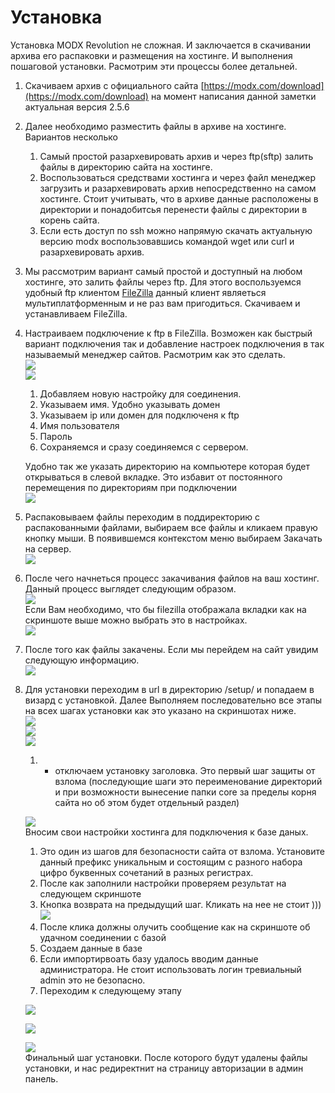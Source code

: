 # Установка

Установка MODX Revolution не сложная. И заключается в скачивании архива его распаковки и размещения на хостинге. И выполнения пошаговой установки. Расмотрим эти процессы более детальней.

1. Скачиваем архив с официального сайта [https://modx.com/download](https://modx.com/download) на момент написания данной заметки актуальная версия 2.5.6
2. Далее необходимо разместить файлы в архиве на хостинге. Вариантов несколько
   1. Самый простой разархевировать архив и через ftp\(sftp\) залить файлы в директорию сайта на хостинге.
   2. Воспользоваться средствами хостинга и через файл менеджер загрузить и разархевировать архив непосредственно на самом хостинге. Стоит учитывать, что в архиве данные расположены в директории и понадобитсья перенести файлы с директории в корень сайта. 
   3. Если есть доступ по ssh можно напрямую скачать актуальную версию modx воспользовавшись командой wget или curl и разархевировать архив.
3. Мы рассмотрим вариант самый простой и доступный на любом хостинге, это залить файлы через ftp. Для этого воспользуемся удобный ftp клиентом  [FileZilla](https://filezilla-project.org/) данный клиент являеться мультиплатформенным и не раз вам пригодиться. Скачиваем и устанавливаем FileZilla.
4. Настраиваем подключение к ftp в FileZilla. Возможен как быстрый вариант подключения так и добавление настроек подключения в так называемый менеджер сайтов. Расмотрим как это сделать.  
   ![](/setup/assets/1.png)  
   ![](/setup/assets/2.png)  
   1. Добавляем новую настройку для соединения.  
   2. Указываем имя. Удобно указывать домен  
   3. Указываем ip или домен для подключеня к ftp  
   4. Имя пользователя  
   5. Пароль  
   6. Сохраняемся и сразу соединяемся с сервером.

   Удобно так же указать директорию на компьютере которая будет открываться в слевой вкладке. Это избавит от постоянного перемещения по директориям при подключении  
   ![](/setup/assets/3.png)

5. Распаковываем файлы переходим в поддиректорию с распакованными файлами, выбираем все файлы и кликаем правую кнопку мыши. В появившемся контекстом меню выбираем Закачать на сервер.  
   ![](/setup/assets/4.png)

6. После чего начнеться процесс закачивания файлов на ваш хостинг. Данный процесс выглядет следующим образом.  
   ![](/setup/assets/5.png)  
   Если Вам необходимо, что бы filezilla отображала вкладки как на скриншоте выше можно выбрать это в настройках.  
   ![](/setup/assets/6.png)

7. После того как файлы закачены. Если мы перейдем на сайт увидим следующую информацию.  
    ![](/setup/assets/7.png)

8. Для установки переходим в url в директорию /setup/ и попадаем в визард с установкой. Далее Выполняем последовательно все этапы на всех шагах установки как это указано на скриншотах ниже.  
   ![](/setup/assets/8.png)  
   ![](/setup/assets/9.png)  
   ![](/setup/assets/10.png)  
   1. - отключаем установку заголовка. Это первый шаг защиты от взлома \(последующие шаги это переименование директорий и при возможности вынесение папки core за пределы корня сайта но об этом будет отдельный раздел\)

  
   ![](/setup/assets/11.png)  
   Вносим свои настройки хостинга для подключения к базе даных.  
   1. Это один из шагов для безопасности сайта от взлома. Установите данный префикс уникальным и состоящим с разного набора цифро буквенных сочетаний в разных регистрах.  
   2. После как заполнили настройки проверяем результат на следующем скриншоте  
   3. Кнопка возврата на предыдущий шаг. Кликать на нее не стоит \)\)\)  
   ![](/setup/assets/12.png)  
   1. После клика должны олучить сообщение как на скриншоте об удачном соединении с базой  
   2. Создаем данные в базе  
   3. Если импортирвоать базу удалось вводим данные администратора. Не стоит использовать логин тревиальный admin это не безопасно.  
   4. Переходим к следующему этапу  
  
   ![](/setup/assets/13.png)  
  
   ![](/setup/assets/14.png)  
  
   ![](/setup/assets/15.png)  
   Финальный шаг установки. После которого будут удалены файлы установки, и нас редиректнит на страницу авторизации в админ панель.



